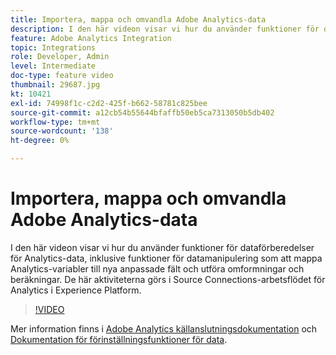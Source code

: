 ```yaml
---
title: Importera, mappa och omvandla Adobe Analytics-data
description: I den här videon visar vi hur du använder funktioner för dataförberedelser för Analytics-data, inklusive funktioner för datamanipulering som att mappa Analytics-variabler till nya anpassade fält och utföra omformningar och beräkningar. De här aktiviteterna görs i Source Connections-arbetsflödet för Analytics i Experience Platform.
feature: Adobe Analytics Integration
topic: Integrations
role: Developer, Admin
level: Intermediate
doc-type: feature video
thumbnail: 29687.jpg
kt: 10421
exl-id: 74998f1c-c2d2-425f-b662-58781c825bee
source-git-commit: a12cb54b55644bfaffb50eb5ca7313050b5db402
workflow-type: tm+mt
source-wordcount: '138'
ht-degree: 0%

---
```


# Importera, mappa och omvandla Adobe Analytics-data

I den här videon visar vi hur du använder funktioner för dataförberedelser för Analytics-data, inklusive funktioner för datamanipulering som att mappa Analytics-variabler till nya anpassade fält och utföra omformningar och beräkningar. De här aktiviteterna görs i Source Connections-arbetsflödet för Analytics i Experience Platform.

>[!VIDEO](https://video.tv.adobe.com/v/29687?quality=12&learn=on)

Mer information finns i [Adobe Analytics källanslutningsdokumentation](https://experienceleague.adobe.com/docs/experience-platform/sources/ui-tutorials/create/adobe-applications/analytics.html) och [Dokumentation för förinställningsfunktioner för data](https://experienceleague.adobe.com/docs/experience-platform/data-prep/functions.html).
